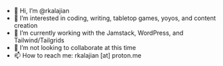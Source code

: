 - 👋 Hi, I’m @rkalajian
- 👀 I’m interested in coding, writing, tabletop games, yoyos, and content creation
- 🌱 I’m currently working with the Jamstack, WordPress, and Tailwind/Tailgrids
- 💞️ I’m not looking to collaborate at this time
- 📫 How to reach me: rkalajian [at] proton.me
<!---
rkalajian/rkalajian is a ✨ special ✨ repository because its `README.md` (this file) appears on your GitHub profile.
You can click the Preview link to take a look at your changes.
--->
